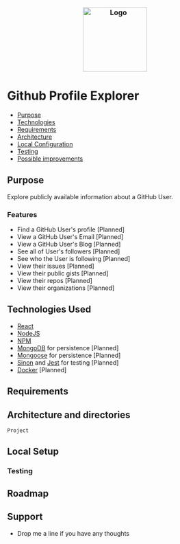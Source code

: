 <h3 align="center">
    <img alt="Logo" title="#logo" width="150px" src="/images/logo.PNG">
    <br>
</h3>

# Github Profile Explorer

- [Purpose](#purpose)
- [Technologies](#techs)
- [Requirements](#reqs)
- [Architecture](#architecture)
- [Local Configuration](#localconfig)
- [Testing](#testing)
- [Possible improvements](#improvements)

<a id="purpose"></a>
## Purpose

Explore publicly available information about a GitHub User. 

<a id="features"></a>
### Features 
- Find a GitHub User's profile [Planned]
- View a GitHub User's Email [Planned]
- View a GitHub User's Blog [Planned]
- See all of User's followers [Planned]
- See who the User is following [Planned]
- View their issues [Planned]
- View their public gists [Planned]
- View their repos [Planned]
- View their organizations [Planned]

<a id="techs"></a>
## Technologies Used

- [React](https://reactjs.org)
- [NodeJS](https://nodejs.org/en/)
- [NPM](https://www.npmjs.com/)
- [MongoDB](https://www.mongodb.com/) for persistence [Planned]
- [Mongoose](https://mongoosejs.com/) for persistence  [Planned]
- [Sinon](https://sinonjs.org/) and [Jest](https://jestjs.io/) for testing  [Planned]
- [Docker](https://www.docker.com/) [Planned]

<a id="reqs"></a>
## Requirements


<a id="architecture"></a>
## Architecture and directories

```
Project

```
<a id="localsetup"></a>
## Local Setup


<a id="testing"></a>
### Testing

<a id="roadmap"></a>
## Roadmap


## Support

* Drop me a line if you have any thoughts
